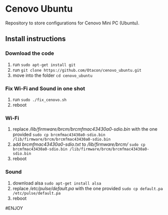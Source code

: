 # Cenovo Ubuntu
Repository to store configurations for Cenovo Mini PC (Ubuntu).

## Install instructions
### Download the code
1. run `sudo apt-get install git`
2. run `git clone https://github.com/Otacon/cenovo_ubuntu.git`
3. move into the folder `cd cenovo_ubuntu`

### Fix Wi-Fi and Sound in one shot
1. run `sudo ./fix_cenovo.sh`
2. reboot

### Wi-Fi
1. replace */lib/firmware/brcm/brcmfmac43430a0-sdio.bin* with the one provided
 ```sudo cp brcmfmac43430a0-sdio.bin /lib/firmware/brcm/brcmfmac43430a0-sdio.bin```
2. add *brcmfmac43430a0-sdio.txt* to */lib/firmware/brcm/*
```sudo cp brcmfmac43430a0-sdio.bin /lib/firmware/brcm/brcmfmac43430a0-sdio.bin```
3. reboot

### Sound
1. download alsa `sudo apt-get install alsa`
2. replace */etc/pulse/default.pa* with the one provided
```sudo cp default.pa /etc/pulse/default.pa```
3. reboot

#ENJOY